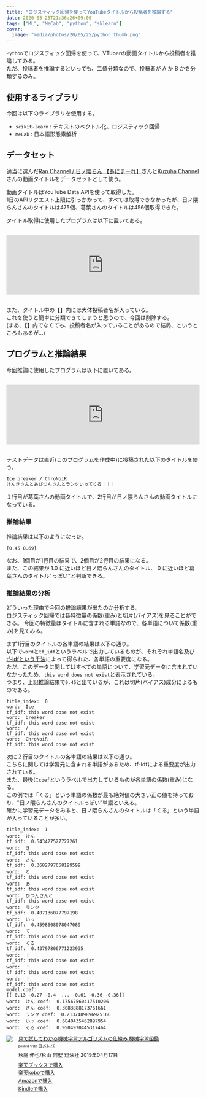 ```yaml
---
title: "ロジスティック回帰を使ってYouTubeタイトルから投稿者を推論する"
date: 2020-05-25T21:36:26+09:00
tags: ["ML", "MeCab", "python", "sklearn"]
cover:
  image: "media/photos/20/05/25/python_thumb.png"
---
```


`Python`でロジスティック回帰を使って、VTuberの動画タイトルから投稿者を推論してみる。  
ただ、投稿者を推論するといっても、二値分類なので、投稿者が A か B かを分類するのみ。

## 使用するライブラリ
今回は以下のライブラリを使用する。

- `scikit-learn` : テキストのベクトル化、ロジスティック回帰
- `MeCab` : 日本語形態素解析

## データセット
適当に選んだ[Ran Channel / 日ノ隈らん 【あにまーれ】](https://www.youtube.com/channel/UCRvpMpzAXBRKJQuk-8-Sdvg)さんと[Kuzuha Channel](https://www.youtube.com/channel/UCSFCh5NL4qXrAy9u-u2lX3g)さんの動画タイトルをデータセットとして使う。

動画タイトルはYouTube Data APIを使って取得した。  
1日のAPIリクエスト上限に引っかかって、すべては取得できなかったが、日ノ隈らんさんのタイトルは475個、葛葉さんのタイトルは456個取得できた。

タイトル取得に使用したプログラムは以下に置いてある。

<iframe class="hatenablogcard" style="width:100%;height:155px;margin:15px 0;max-width:680px;" title="kouya17/youtubehelper: golang youtube data api helper" src="https://hatenablog-parts.com/embed?url=https://github.com/kouya17/youtubehelper" frameborder="0" scrolling="no"></iframe>

また、タイトル中の【】内には大体投稿者名が入っている。  
これを使うと簡単に分類できてしまうと思うので、今回は削除する。  
(まあ、【】内でなくても、投稿者名が入っていることがあるので結局、というところもあるが…)

## プログラムと推論結果

今回推論に使用したプログラムは以下に置いてある。

<iframe class="hatenablogcard" style="width:100%;height:155px;margin:15px 0;max-width:680px;" title="ファイルからデータセットを読み込んで、テキストの二値分類を行う" src="https://hatenablog-parts.com/embed?url=https://gist.github.com/kouya17/9ef766522d387a86a2a88e375e1e82f3" frameborder="0" scrolling="no"></iframe>

テストデータは直近(このプログラムを作成中)に投稿された以下のタイトルを使う。

```txt
Ice breaker / ChroNoiR
けんきさんとあびつんさんとランクいってくる！！！
```

１行目が葛葉さんの動画タイトルで、2行目が日ノ隈らんさんの動画タイトルになっている。

### 推論結果

推論結果は以下のようになった。

```
[0.45 0.69]
```

なお、1個目が1行目の結果で、2個目が2行目の結果になる。  
また、この結果が 1.0 に近いほど日ノ隈らんさんのタイトル、 0 に近いほど葛葉さんのタイトル"っぽい"と判断できる。

### 推論結果の分析

どういった理由で今回の推論結果が出たのか分析する。  
ロジスティック回帰では各特徴量の係数(重み)と切片(バイアス)を見ることができる。
今回の特徴量はタイトルに含まれる単語なので、各単語について係数(重み)を見てみる。

まず1行目のタイトルの各単語の結果は以下の通り。  
以下で`word`と`tf_idf`というラベルで出力しているものが、それぞれ単語名及び[tf-idfという手法](https://ja.wikipedia.org/wiki/Tf-idf)によって得られた、各単語の重要度になる。  
ただ、このデータに関してはすべての単語について、学習元データに含まれていなかったため、`this word does not exist`と表示されている。  
つまり、上記推論結果で`0.45`と出ているが、これは切片(バイアス)成分によるものである。

```
title_index:  0
word:  Ice
tf_idf: this word dose not exist
word:  breaker
tf_idf: this word dose not exist
word:  /
tf_idf: this word dose not exist
word:  ChroNoiR
tf_idf: this word dose not exist
```

次に２行目のタイトルの各単語の結果は以下の通り。  
こちらに関しては学習元に含まれる単語があるため、tf-idfによる重要度が出力されている。  
また、最後に`coef`というラベルで出力しているものが各単語の係数(重み)になる。  
この例では「くる」という単語の係数が最も絶対値の大きい正の値を持っており、"日ノ隈らんさんのタイトルっぽい"単語といえる。  
確かに学習元データをみると、日ノ隈らんさんのタイトルは「くる」という単語が入っていることが多い。

```
title_index:  1
word:  けん
tf_idf:  0.543427527727261
word:  き
tf_idf: this word dose not exist
word:  さん
tf_idf:  0.3682797658199599
word:  と
tf_idf: this word dose not exist
word:  あ
tf_idf: this word dose not exist
word:  びつんさんと
tf_idf: this word dose not exist
word:  ランク
tf_idf:  0.407136077797198
word:  いっ
tf_idf:  0.4598608078047089
word:  て
tf_idf: this word dose not exist
word:  くる
tf_idf:  0.43797806771223935
word:  ！
tf_idf: this word dose not exist
word:  ！
tf_idf: this word dose not exist
word:  ！
tf_idf: this word dose not exist
model.coef:
[[ 0.13 -0.27 -0.4  ... -0.61 -0.36 -0.36]]
word:  けん coef:  0.17567560417510206
word:  さん coef:  0.3083888173761661
word:  ランク coef:  0.2137489896925166
word:  いっ coef:  0.6840435462897954
word:  くる coef:  0.9504970445317464
```

<div class="booklink-box" style="text-align:left;padding-bottom:20px;font-size:small;zoom: 1;overflow: hidden;"><div class="booklink-image" style="float:left;margin:0 15px 10px 0;"><a href="https://hb.afl.rakuten.co.jp/hgc/15918ecf.b552f740.15918ed0.60dacf5d/yomereba_main_202005252135558889?pc=http%3A%2F%2Fbooks.rakuten.co.jp%2Frb%2F15697205%2F%3Fscid%3Daf_ich_link_urltxt%26m%3Dhttp%3A%2F%2Fm.rakuten.co.jp%2Fev%2Fbook%2F" target="_blank" ><img src="https://thumbnail.image.rakuten.co.jp/@0_mall/book/cabinet/5654/9784798155654.jpg?_ex=200x200" style="border: none;" /></a></div><div class="booklink-info" style="line-height:120%;zoom: 1;overflow: hidden;"><div class="booklink-name" style="margin-bottom:10px;line-height:120%"><a href="https://hb.afl.rakuten.co.jp/hgc/15918ecf.b552f740.15918ed0.60dacf5d/yomereba_main_202005252135558889?pc=http%3A%2F%2Fbooks.rakuten.co.jp%2Frb%2F15697205%2F%3Fscid%3Daf_ich_link_urltxt%26m%3Dhttp%3A%2F%2Fm.rakuten.co.jp%2Fev%2Fbook%2F" target="_blank" >見て試してわかる機械学習アルゴリズムの仕組み 機械学習図鑑</a><div class="booklink-powered-date" style="font-size:8pt;margin-top:5px;font-family:verdana;line-height:120%">posted with <a href="https://yomereba.com" rel="nofollow" target="_blank">ヨメレバ</a></div></div><div class="booklink-detail" style="margin-bottom:5px;">秋庭 伸也/杉山 阿聖 翔泳社 2019年04月17日    </div><div class="booklink-link2" style="margin-top:10px;"><div class="shoplinkrakuten" style="margin:5px 0"><a href="https://hb.afl.rakuten.co.jp/hgc/15918ecf.b552f740.15918ed0.60dacf5d/yomereba_main_202005252135558889?pc=http%3A%2F%2Fbooks.rakuten.co.jp%2Frb%2F15697205%2F%3Fscid%3Daf_ich_link_urltxt%26m%3Dhttp%3A%2F%2Fm.rakuten.co.jp%2Fev%2Fbook%2F" target="_blank" >楽天ブックスで購入</a></div><div class="shoplinkrakukobo" style="margin:5px 0"><a href="http://hb.afl.rakuten.co.jp/hgc/15918ecf.b552f740.15918ed0.60dacf5d/yomereba_main_202005252135558889?pc=https%3A%2F%2Fbooks.rakuten.co.jp%2Frk%2Fbc613fcd5f2b3afbacc8fc322154d535%3Fscid%3Daf_ich_link_urltxt%26m%3Dhttp%3A%2F%2Fm.rakuten.co.jp%2Fev%2Fbook%2F" target="_blank" >楽天koboで購入</a></div><div class="shoplinkamazon" style="margin:5px 0"><a href="https://www.amazon.co.jp/exec/obidos/asin/4798155659/kouya17-22/" target="_blank" >Amazonで購入</a></div><div class="shoplinkkindle" style="margin:5px 0"><a href="https://www.amazon.co.jp/gp/search?keywords=%E8%A6%8B%E3%81%A6%E8%A9%A6%E3%81%97%E3%81%A6%E3%82%8F%E3%81%8B%E3%82%8B%E6%A9%9F%E6%A2%B0%E5%AD%A6%E7%BF%92%E3%82%A2%E3%83%AB%E3%82%B4%E3%83%AA%E3%82%BA%E3%83%A0%E3%81%AE%E4%BB%95%E7%B5%84%E3%81%BF%20%E6%A9%9F%E6%A2%B0%E5%AD%A6%E7%BF%92%E5%9B%B3%E9%91%91&__mk_ja_JP=%83J%83%5E%83J%83i&url=node%3D2275256051&tag=kouya17-22" target="_blank" >Kindleで購入</a></div>                               	   	   	  	  	</div></div><div class="booklink-footer" style="clear: left"></div></div>